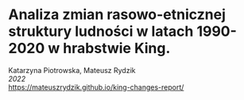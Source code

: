 # Analiza zmian rasowo-etnicznej struktury ludności w latach 1990-2020 w hrabstwie King. <br>
Katarzyna Piotrowska, Mateusz Rydzik<br>
*2022* <br>
https://mateuszrydzik.github.io/king-changes-report/
